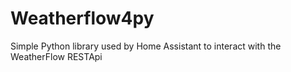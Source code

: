 # Weatherflow4py

Simple Python library used by Home Assistant to interact with the WeatherFlow RESTApi